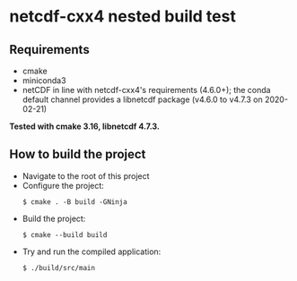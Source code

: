 # netcdf-cxx4 nested build test

## Requirements

- cmake
- miniconda3
- netCDF in line with netcdf-cxx4's requirements (4.6.0+); the conda default channel provides a libnetcdf package (v4.6.0 to v4.7.3 on 2020-02-21)

**Tested with cmake 3.16, libnetcdf 4.7.3.**

## How to build the project

- Navigate to the root of this project
- Configure the project:
  ```
  $ cmake . -B build -GNinja
  ```
- Build the project:
  ```
  $ cmake --build build
  ```
- Try and run the compiled application:
  ```
  $ ./build/src/main
  ```